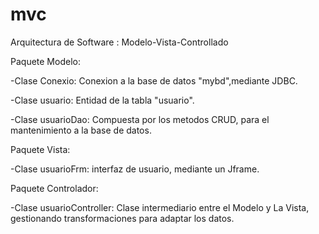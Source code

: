 # mvc
Arquitectura de Software : Modelo-Vista-Controllado

Paquete Modelo: 

  -Clase Conexio: Conexion a la base de datos "mybd",mediante JDBC.
  
  -Clase usuario: Entidad de la tabla "usuario".
  
  -Clase usuarioDao: Compuesta por los metodos CRUD, para el mantenimiento a la base de datos.
  
Paquete Vista: 

  -Clase usuarioFrm: interfaz de usuario, mediante un Jframe.
  
Paquete Controlador: 

  -Clase usuarioController: Clase intermediario entre el Modelo y La Vista, gestionando transformaciones para adaptar los datos.


